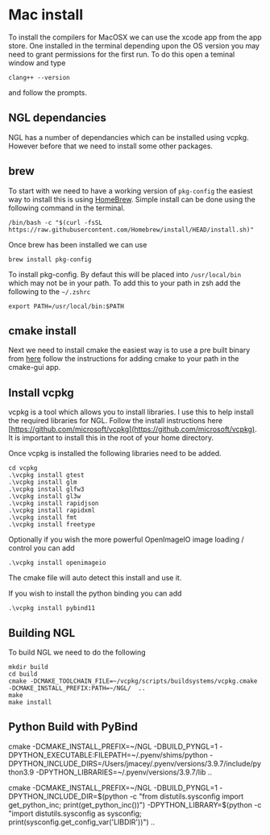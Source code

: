 # Mac install

To install the compilers for MacOSX we can use the xcode app from the app store. One installed in the terminal depending upon the OS version you may need to grant permissions for the first run. To do this open a teminal window and type 

```clang++ --version``` 

and follow the prompts.

## NGL dependancies

NGL has a number of dependancies which can be installed using vcpkg. However before that we need to install some other packages.

## brew 

To start with we need to have a working version of ```pkg-config``` the easiest way to install this is using [HomeBrew](https://brew.sh/). Simple install can be done using the following command in the terminal.

```/bin/bash -c "$(curl -fsSL https://raw.githubusercontent.com/Homebrew/install/HEAD/install.sh)"```

Once brew has been installed we can use

```brew install pkg-config``` 

To install pkg-config. By defaut this will be placed into ```/usr/local/bin``` which may not be in your path. To add this to your path in zsh add the following to the ```~/.zshrc``` 

```
export PATH=/usr/local/bin:$PATH
```

## cmake install 

Next we need to install cmake the easiest way is to use a pre built binary from [here](https://cmake.org/download/) follow the instructions for adding cmake to your path in the cmake-gui app.


## Install vcpkg

vcpkg is a tool which allows you to install libraries. I use this to help install the required libraries for NGL. Follow the install instructions here  [https://github.com/microsoft/vcpkg](https://github.com/microsoft/vcpkg). It is important to install this in the root of your home directory. 

Once vcpkg is installed the following libraries need to be added.


```
cd vcpkg
.\vcpkg install gtest
.\vcpkg install glm
.\vcpkg install glfw3
.\vcpkg install gl3w
.\vcpkg install rapidjson
.\vcpkg install rapidxml
.\vcpkg install fmt
.\vcpkg install freetype
```
Optionally if you wish the more powerful OpenImageIO image loading / control you can add 

```
.\vcpkg install openimageio
```

The cmake file will auto detect this install and use it.

If you wish to install the python binding you can  add 

```
.\vcpkg install pybind11
```




## Building NGL

To build NGL we need to do the following

```
mkdir build
cd build
cmake -DCMAKE_TOOLCHAIN_FILE=~/vcpkg/scripts/buildsystems/vcpkg.cmake -DCMAKE_INSTALL_PREFIX:PATH=~/NGL/  ..
make
make install
```

## Python Build with PyBind

cmake -DCMAKE_INSTALL_PREFIX=~/NGL -DBUILD_PYNGL=1 -DPYTHON_EXECUTABLE:FILEPATH=~/.pyenv/shims/python -DPYTHON_INCLUDE_DIRS=/Users/jmacey/.pyenv/versions/3.9.7/include/python3.9 -DPYTHON_LIBRARIES=~/.pyenv/versions/3.9.7/lib
 ..


cmake -DCMAKE_INSTALL_PREFIX=~/NGL -DBUILD_PYNGL=1   -DPYTHON_INCLUDE_DIR=$(python -c "from distutils.sysconfig import get_python_inc; print(get_python_inc())") -DPYTHON_LIBRARY=$(python -c "import distutils.sysconfig as sysconfig; print(sysconfig.get_config_var('LIBDIR'))") ..







